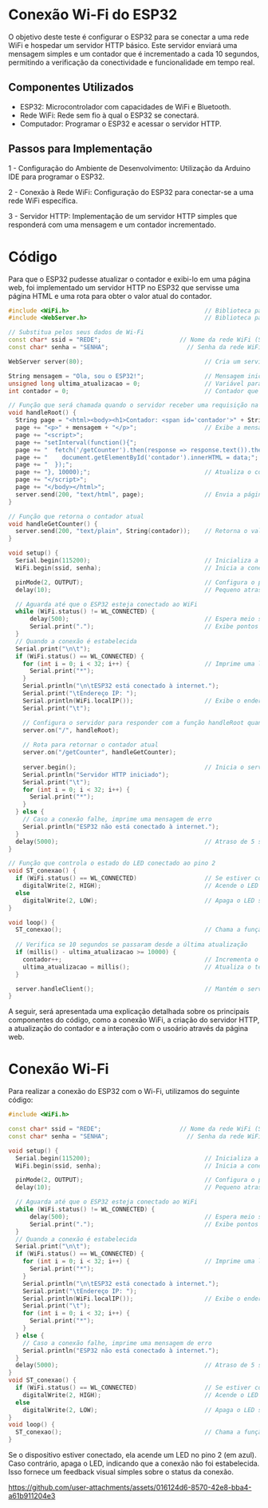 # Conexão Wi-Fi do ESP32

O objetivo deste teste é configurar o ESP32 para se conectar a uma rede WiFi e hospedar um servidor HTTP básico. Este servidor enviará uma mensagem simples e um contador que é incrementado a cada 10 segundos, permitindo a verificação da conectividade e funcionalidade em tempo real.

## Componentes Utilizados
* ESP32: Microcontrolador com capacidades de WiFi e Bluetooth.
* Rede WiFi: Rede sem fio à qual o ESP32 se conectará.
* Computador: Programar o ESP32 e acessar o servidor HTTP.

## Passos para Implementação
1 - Configuração do Ambiente de Desenvolvimento: Utilização da Arduino IDE para programar o ESP32.

2 - Conexão à Rede WiFi: Configuração do ESP32 para conectar-se a uma rede WiFi específica.

3 - Servidor HTTP: Implementação de um servidor HTTP simples que responderá com uma mensagem e um contador incrementado.

# Código

Para que o ESP32 pudesse atualizar o contador e exibi-lo em uma página web, foi implementado um servidor HTTP no ESP32 que servisse uma página HTML e uma rota para obter o valor atual do contador.

```cpp
#include <WiFi.h>                                      // Biblioteca para conectar o ESP32 à rede WiFi
#include <WebServer.h>                                 // Biblioteca para criar um servidor HTTP no ESP32

// Substitua pelos seus dados de Wi-Fi
const char* ssid = "REDE";                      // Nome da rede WiFi (SSID)
const char* senha = "SENHA";                      // Senha da rede WiFi

WebServer server(80);                                  // Cria um servidor HTTP na porta 80 (padrão)

String mensagem = "Ola, sou o ESP32!";                 // Mensagem inicial a ser enviada
unsigned long ultima_atualizacao = 0;                  // Variável para armazenar o tempo da última atualização
int contador = 0;                                      // Contador que será incrementado a cada 10 segundos

// Função que será chamada quando o servidor receber uma requisição na rota "/"
void handleRoot() {
  String page = "<html><body><h1>Contador: <span id='contador'>" + String(contador) + "</span></h1>";
  page += "<p>" + mensagem + "</p>";                   // Exibe a mensagem
  page += "<script>";
  page += "setInterval(function(){";
  page += "  fetch('/getCounter').then(response => response.text()).then(data => {";
  page += "    document.getElementById('contador').innerHTML = data;";
  page += "  });";
  page += "}, 10000);";                                // Atualiza o contador a cada 10 segundos
  page += "</script>";
  page += "</body></html>";
  server.send(200, "text/html", page);                 // Envia a página com o contador
}

// Função que retorna o contador atual
void handleGetCounter() {
  server.send(200, "text/plain", String(contador));    // Retorna o valor atual do contador
}

void setup() {
  Serial.begin(115200);                                // Inicializa a comunicação serial para monitoramento
  WiFi.begin(ssid, senha);                             // Inicia a conexão com a rede WiFi utilizando SSID e senha

  pinMode(2, OUTPUT);                                  // Configura o pino 2 como saída (para controle de LED)
  delay(10);                                           // Pequeno atraso para garantir que o código seja executado corretamente

  // Aguarda até que o ESP32 esteja conectado ao WiFi
  while (WiFi.status() != WL_CONNECTED) {
      delay(500);                                      // Espera meio segundo entre tentativas
      Serial.print(".");                               // Exibe pontos no monitor serial enquanto tenta conectar
  }
  // Quando a conexão é estabelecida
  Serial.print("\n\t");
  if (WiFi.status() == WL_CONNECTED) {
    for (int i = 0; i < 32; i++) {                     // Imprime uma linha de asteriscos
      Serial.print("*");
    }
    Serial.println("\n\tESP32 está conectado à internet.");
    Serial.print("\tEndereço IP: ");
    Serial.println(WiFi.localIP());                    // Exibe o endereço IP do ESP32 na rede
    Serial.print("\t");

    // Configura o servidor para responder com a função handleRoot quando acessar "/"
    server.on("/", handleRoot);
    
    // Rota para retornar o contador atual
    server.on("/getCounter", handleGetCounter);
    
    server.begin();                                    // Inicia o servidor HTTP
    Serial.println("Servidor HTTP iniciado");
    Serial.print("\t");
    for (int i = 0; i < 32; i++) {                     
      Serial.print("*");
    }
  } else {
    // Caso a conexão falhe, imprime uma mensagem de erro
    Serial.println("ESP32 não está conectado à internet.");
  }
  delay(5000);                                         // Atraso de 5 segundos antes de continuar
}

// Função que controla o estado do LED conectado ao pino 2
void ST_conexao() {
  if (WiFi.status() == WL_CONNECTED)                   // Se estiver conectado à internet
    digitalWrite(2, HIGH);                             // Acende o LED (pino 2)
  else
    digitalWrite(2, LOW);                              // Apaga o LED se não estiver conectado
}

void loop() {
  ST_conexao();                                        // Chama a função para controlar o LED de status
  
  // Verifica se 10 segundos se passaram desde a última atualização
  if (millis() - ultima_atualizacao >= 10000) {
    contador++;                                        // Incrementa o contador
    ultima_atualizacao = millis();                     // Atualiza o tempo da última execução
  }

  server.handleClient();                               // Mantém o servidor rodando e aguardando requisições
}
```
A seguir, será apresentada uma explicação detalhada sobre os principais componentes do código, como a conexão WiFi, a criação do servidor HTTP, a atualização do contador e a interação com o usoário através da página web.

# Conexão Wi-Fi
Para realizar a conexão do ESP32 com o Wi-Fi, utilizamos do seguinte código:
```cpp
#include <WiFi.h>

const char* ssid = "REDE";                      // Nome da rede WiFi (SSID)
const char* senha = "SENHA";                      // Senha da rede WiFi

void setup() {
  Serial.begin(115200);                                // Inicializa a comunicação serial para monitoramento
  WiFi.begin(ssid, senha);                             // Inicia a conexão com a rede WiFi utilizando SSID e senha

  pinMode(2, OUTPUT);                                  // Configura o pino 2 como saída (para controle de LED)
  delay(10);                                           // Pequeno atraso para garantir que o código seja executado corretamente

  // Aguarda até que o ESP32 esteja conectado ao WiFi
  while (WiFi.status() != WL_CONNECTED) {
      delay(500);                                      // Espera meio segundo entre tentativas
      Serial.print(".");                               // Exibe pontos no monitor serial enquanto tenta conectar
  }
  // Quando a conexão é estabelecida
  Serial.print("\n\t");
  if (WiFi.status() == WL_CONNECTED) {
    for (int i = 0; i < 32; i++) {                     // Imprime uma linha de asteriscos
      Serial.print("*");
    }
    Serial.println("\n\tESP32 está conectado à internet.");
    Serial.print("\tEndereço IP: ");
    Serial.println(WiFi.localIP());                    // Exibe o endereço IP do ESP32 na rede
    Serial.print("\t");
    for (int i = 0; i < 32; i++) {                     
      Serial.print("*");
    }
  } else {
    // Caso a conexão falhe, imprime uma mensagem de erro
    Serial.println("ESP32 não está conectado à internet.");
  }
  delay(5000);                                         // Atraso de 5 segundos antes de continuar
}
void ST_conexao() {
  if (WiFi.status() == WL_CONNECTED)                   // Se estiver conectado à internet
    digitalWrite(2, HIGH);                             // Acende o LED (pino 2)
  else
    digitalWrite(2, LOW);                              // Apaga o LED se não estiver conectado
}
void loop() {
  ST_conexao();                                        // Chama a função para controlar o LED de status
}
```
Se o dispositivo estiver conectado, ela acende um LED no pino 2 (em azul). Caso contrário, apaga o LED, indicando que a conexão não foi estabelecida. Isso fornece um feedback visual simples sobre o status da conexão.


https://github.com/user-attachments/assets/016124d6-8570-42e8-bba4-a61b911204e3








